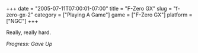 +++
date = "2005-07-11T07:00:01-07:00"
title = "F-Zero GX"
slug = "f-zero-gx-2"
category = ["Playing A Game"]
game = ["F-Zero GX"]
platform = ["NGC"]
+++

Really, really hard.

<i>Progress: Gave Up</i>